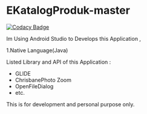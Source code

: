 # EKatalogProduk-master

[![Codacy Badge](https://api.codacy.com/project/badge/Grade/2a925e5ae7534e539ce07c55d9caa520)](https://app.codacy.com/app/Maxxoto/EKatalogProduk-master?utm_source=github.com&utm_medium=referral&utm_content=Maxxoto/EKatalogProduk-master&utm_campaign=Badge_Grade_Dashboard)

Im Using Android Studio to Develops this Application , 

1.Native Language(Java)

Listed Library and API of this Application :

- GLIDE <br>
- ChrisbanePhoto Zoom <br>
- OpenFileDialog <br>
- etc.<br>

<span> This is for development and personal purpose only. </span>
